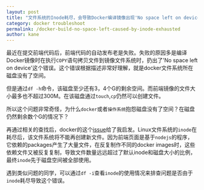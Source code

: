 ```yaml
---
layout: post
title: "文件系统的Inode耗尽，会导致Docker编译镜像出现'No space left on device'错误"
category: docker troubleshoot
permalink: /docker-build-no-space-left-caused-by-inode-exhausted
author: kane
---
```


最近在提交前端代码后，前端代码的自动发布老是失败。失败的原因多是编译Docker镜像时在执行`COPY`语句拷贝文件到镜像文件系统时，扔出了'No space left on device'这个错误。这个错误根据描述非常好理解，就是docker文件系统所在磁盘没有了空间。

但是通过`df -h`命令，该磁盘至少还有3，4个G的剩余空间。而前端镜像的文件大小最多也不超过300M。在该磁盘通过`touch`,`cp`仍然可以创建文件。

所以这个问题非常奇怪，为什么`docker`或者`操作系统`抱怨磁盘没有了空间？在磁盘仍然剩余数个G的情况下？

<!-- more -->

再通过相关的查找后，docker的这个[issue](https://github.com/docker/docker/issues/18144)给了我启发。Linux文件系统的`inode`在耗尽后，该文件系统将不能再创建新文件。因为前端页面是基于`nodejs`的程序，它依赖的packages产生了大量文件，在反复制作不同的docker images时，这些依赖文件又被反复复制，导致文件数量远远超过了默认inode和磁盘大小的比例，最终`inode`先于磁盘空间被全部使用。

遇到类似问题的同学，可以通过`df -i`查看`inode`的使用情况来排查问题是否由于`inode`耗尽导致这个错误。
